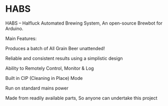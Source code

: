 HABS
====

HABS – Halfluck Automated Brewing System, An open-source Brewbot for Arduino.

Main Features:

Produces a batch of All Grain Beer unattended!

Reliable and consistent results using a simplistic design

Ability to Remotely Control, Monitor & Log

Built in CIP (Cleaning in Place) Mode

Run on standard mains power

Made from readily available parts, So anyone can undertake this project

